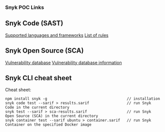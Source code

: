 ### Snyk POC Links ###


## Snyk Code (SAST) ##

[Supported languages and frameworks](https://docs.snyk.io/scan-application-code/snyk-code/snyk-code-language-and-framework-support)
[List of rules](https://docs.snyk.io/scan-application-code/snyk-code/security-rules-used-by-snyk-code)

## Snyk Open Source (SCA) ##

[Vulnerability database](https://security.snyk.io/)
[Vulnerability database information](https://docs.snyk.io/scan-application-code/snyk-open-source/starting-to-fix-vulnerabilities/using-the-snyk-vulnerability-database)

## Snyk CLI cheat sheet ##
Cheat sheet:
```
npm install snyk -g                                    // installation
snyk code test --sarif > results.sarif                 // run Snyk Code in the current directory
snyk test --sarif > sca-results.sarif                  // run Snyk Open Source (SCA) in the current directory
snyk container test --sarif ubuntu > container.sarif   // run Snyk Container on the specified Docker image
```
